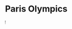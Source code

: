 
</head>
<body>
    <h1>Paris Olympics</h1>
    <marquee behavior="scroll" direction="right">
        Welcome to the Paris Olympics 2024!
    </marquee>
</body>
</html>
